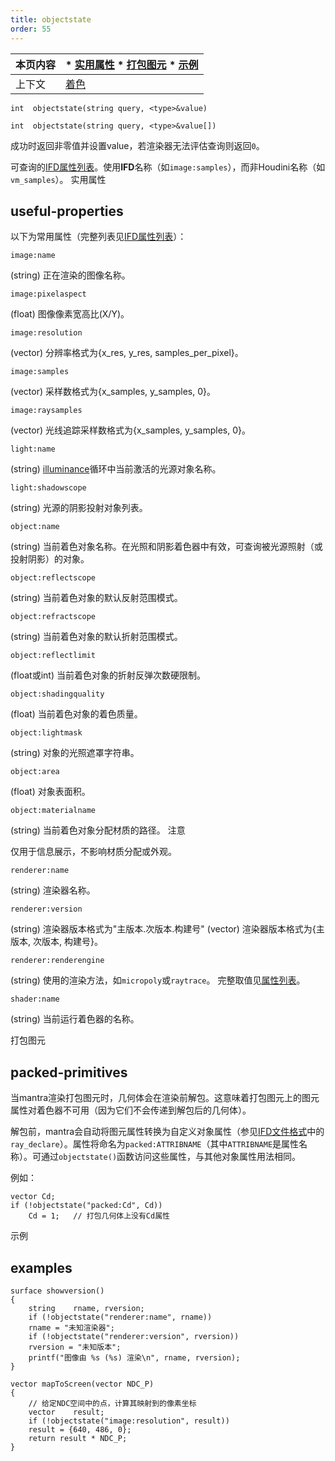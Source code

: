 ```yaml
---
title: objectstate
order: 55
---
```

| 本页内容 | * [实用属性](#useful-properties) * [打包图元](#packed-primitives) * [示例](#examples) |
| --- | --- |
| 上下文 | [着色](../contexts/shading.html) |

`int  objectstate(string query, <type>&value)`

`int  objectstate(string query, <type>&value[])`

成功时返回非零值并设置value，若渲染器无法评估查询则返回`0`。

可查询的[IFD属性列表](../../props/mantra.html)。使用**IFD**名称（如`image:samples`），而非Houdini名称（如`vm_samples`）。
实用属性

## useful-properties

以下为常用属性（完整列表见[IFD属性列表](../../props/mantra.html)）：

`image:name`

(string) 正在渲染的图像名称。

`image:pixelaspect`

(float) 图像像素宽高比(X/Y)。

`image:resolution`

(vector) 分辨率格式为{x_res, y_res, samples_per_pixel}。

`image:samples`

(vector) 采样数格式为{x_samples, y_samples, 0}。

`image:raysamples`

(vector) 光线追踪采样数格式为{x_samples, y_samples, 0}。

`light:name`

(string) [illuminance](./illuminance "循环遍历场景中所有光源，为每个光源调用光照着色器以设置Cl和L全局变量。")循环中当前激活的光源对象名称。

`light:shadowscope`

(string) 光源的阴影投射对象列表。

`object:name`

(string) 当前着色对象名称。在光照和阴影着色器中有效，可查询被光源照射（或投射阴影）的对象。

`object:reflectscope`

(string) 当前着色对象的默认反射范围模式。

`object:refractscope`

(string) 当前着色对象的默认折射范围模式。

`object:reflectlimit`

(float或int) 当前着色对象的折射反弹次数硬限制。

`object:shadingquality`

(float) 当前着色对象的着色质量。

`object:lightmask`

(string) 对象的光照遮罩字符串。

`object:area`

(float) 对象表面积。

`object:materialname`

(string) 当前着色对象分配材质的路径。
注意

仅用于信息展示，不影响材质分配或外观。

`renderer:name`

(string) 渲染器名称。

`renderer:version`

(string) 渲染器版本格式为"主版本.次版本.构建号"
(vector) 渲染器版本格式为{主版本, 次版本, 构建号}。

`renderer:renderengine`

(string) 使用的渲染方法，如`micropoly`或`raytrace`。
完整取值见[属性列表](../../props/mantra.html)。

`shader:name`

(string) 当前运行着色器的名称。

打包图元

## packed-primitives

当mantra渲染打包图元时，几何体会在渲染前解包。这意味着打包图元上的图元属性对着色器不可用（因为它们不会传递到解包后的几何体）。

解包前，mantra会自动将图元属性转换为自定义对象属性（参见[IFD文件格式](../../render/ifd.html)中的`ray_declare`）。属性将命名为`packed:ATTRIBNAME`（其中`ATTRIBNAME`是属性名称）。可通过`objectstate()`函数访问这些属性，与其他对象属性用法相同。

例如：

```vex
vector Cd;
if (!objectstate("packed:Cd", Cd))
    Cd = 1;   // 打包几何体上没有Cd属性

```

示例

## examples

```vex
surface showversion() 
{
    string    rname, rversion;
    if (!objectstate("renderer:name", rname))
    rname = "未知渲染器";
    if (!objectstate("renderer:version", rversion))
    rversion = "未知版本";
    printf("图像由 %s (%s) 渲染\n", rname, rversion);
}

vector mapToScreen(vector NDC_P)
{
    // 给定NDC空间中的点，计算其映射到的像素坐标
    vector    result;
    if (!objectstate("image:resolution", result))
    result = {640, 486, 0};
    return result * NDC_P;
}

```
